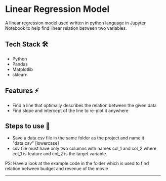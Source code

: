 # Linear Regression Model

A linear regression model used written in python language in Jupyter Notebook to help find linear relation between two variables.

## Tech Stack 🛠

- Python
- Pandas
- Matplotlib
- sklearn

## Features ⚡

- Find a line that optimally describes the relation between the given data
- Find slope and intercept of the line to re-plot it anywhere

## Steps to use 👀

- Save a data.csv file in the same folder as the project and name it "data.csv" [lowercase]
- csv file must have only two columns with names col_1 and col_2 where col_1 is feature and col_2 is the target variable.

PS: Have a look at the example code in the folder which is used to find relation between budget and revenue of the movie

<hr>
